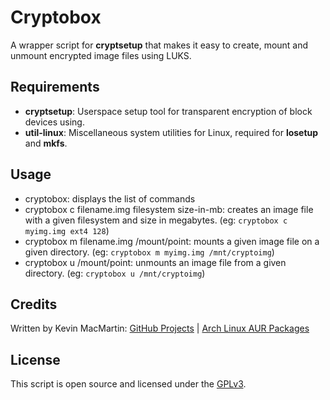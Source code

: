 # Cryptobox #

A wrapper script for **cryptsetup** that makes it easy to create, mount and unmount encrypted image files using LUKS.

## Requirements ##

* **cryptsetup**: Userspace setup tool for transparent encryption of block devices using.
* **util-linux**: Miscellaneous system utilities for Linux, required for **losetup** and **mkfs**.

## Usage ##

* cryptobox: displays the list of commands
* cryptobox c filename.img filesystem size-in-mb: creates an image file with a given filesystem and size in megabytes. (eg: `cryptobox c myimg.img ext4 128`)
* cryptobox m filename.img /mount/point: mounts a given image file on a given directory. (eg: `cryptobox m myimg.img /mnt/cryptoimg`)
* cryptobox u /mount/point: unmounts an image file from a given directory. (eg: `cryptobox u /mnt/cryptoimg`)

## Credits ##

Written by Kevin MacMartin: [GitHub Projects](https://github.com/prurigro?tab=repositories) | [Arch Linux AUR Packages](https://aur.archlinux.org/packages/?SeB=m&K=prurigro)

## License ##

This script is open source and licensed under the [GPLv3](http://www.gnu.org/copyleft/gpl.html).
